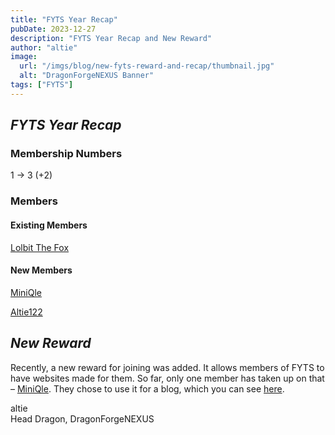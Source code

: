 ```yaml
---
title: "FYTS Year Recap"
pubDate: 2023-12-27
description: "FYTS Year Recap and New Reward"
author: "altie"
image:
  url: "/imgs/blog/new-fyts-reward-and-recap/thumbnail.jpg"
  alt: "DragonForgeNEXUS Banner"
tags: ["FYTS"]
---
```


## *FYTS Year Recap*
### Membership Numbers
1 -> 3 (+2)

### Members
#### Existing Members
[Lolbit The Fox](https://www.youtube.com/@Lolbit_The_Fox)

#### New Members
[MiniQle](https://www.youtube.com/@MiniQle)

[Altie122](https://www.youtube.com/@altie122)

## *New Reward*
Recently, a new reward for joining was added. It allows members of FYTS to have websites made for them. So far, only one member has taken up on that – [MiniQle](https://www.youtube.com/@MiniQle). They chose to use it for a blog, which you can see [here](https://miniqle.dragonforgenexus.xyz).

altie  
Head Dragon, DragonForgeNEXUS
